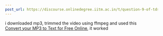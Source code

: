 ```yaml
---
post_url: https://discourse.onlinedegree.iitm.ac.in/t/question-9-of-tds-week-5-ga/168057/2
---
```

i downloaded mp3, trimmed the video using ffmpeg and used this  
[Convert your MP3 to Text for Free Online](https://www.zamzar.com/tools/mp3-to-text/), it worked